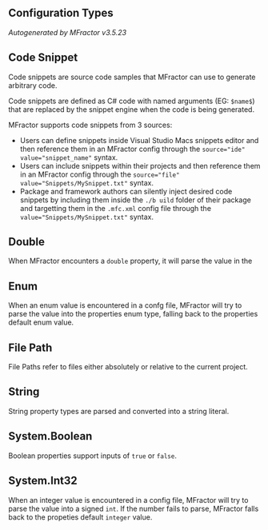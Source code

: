 ## Configuration Types
*Autogenerated by MFractor v3.5.23*
## Code Snippet

Code snippets are source code samples that MFractor can use to generate arbitrary code.

Code snippets are defined as C# code with named arguments (EG: `$name$`) that are replaced by the snippet engine when the code is being generated.

MFractor supports code snippets from 3 sources:

 - Users can define snippets inside Visual Studio Macs snippets editor and then reference them in an MFractor config through the `source="ide" value="snippet_name"` syntax.
 - Users can include snippets within their projects and then reference them in an MFractor config through the `source="file" value="Snippets/MySnippet.txt"` syntax.
 - Package and framework authors can silently inject desired code snippets by including them inside the `./b uild` folder of their package and targetting them in the `.mfc.xml` config file through the `value="Snippets/MySnippet.txt"` syntax.



## Double

When MFractor encounters a `double` property, it will parse the value in the 


## Enum

When an enum value is encountered in a confg file, MFractor will try to parse the value into the properties enum type, falling back to the properties default enum value.


## File Path

File Paths refer to files either absolutely or relative to the current project.


## String

String property types are parsed and converted into a string literal.


## System.Boolean

Boolean properties support inputs of `true` or `false`.


## System.Int32

When an integer value is encountered in a config file, MFractor will try to parse the value into a signed `int`. If the number fails to parse, MFractor falls back to the propeties default `integer` value.


